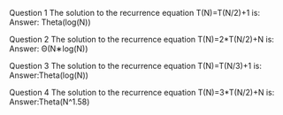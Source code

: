 Question 1
The solution to the recurrence equation T(N)=T(N/2)+1  is: 
Answer: Theta(log(N))

Question 2
The solution to the recurrence equation  T(N)=2*T(N/2)+N  is:
Answer: Θ(N∗log(N))

Question 3
The solution to the recurrence equation  T(N)=T(N/3)+1 is:
Answer:Theta(log(N))

Question 4
The solution to the recurrence equation  T(N)=3*T(N/2)+N is: 
Answer:Theta(N^1.58)
